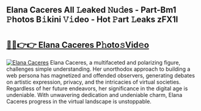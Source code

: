 ## Elana Caceres All 𝙻eaked 𝙽u𝚍es - Part-Bm1 𝙿hotos B𝚒kini 𝚅𝚒deo - Hot 𝙿art 𝙻eaks zFX1l

# <h2><a href="http://ld0s6hz.urlbe.top/?page=Elana+Caceres">🔗🔗👉👉 Elana Caceres P𝚑oto𝚜Vid𝚎o</a></h2>

[![Elana Caceres](https://i.imgur.com/eBuTRDB.gif)](http://ld0s6hz.urlbe.top/?page=Elana+Caceres)
Elana Caceres, a multifaceted and polarizing figure, challenges simple understanding. Her unorthodox approach to building a web persona has magnetized and offended observers, generating debates on artistic expression, privacy, and the intricacies of virtual societies. Regardless of her future endeavors, her significance in the digital age is undeniable. With unwavering dedication and undeniable charm, Elana Caceres progress in the virtual landscape is unstoppable.
